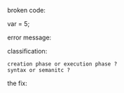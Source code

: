 
broken code:

var = 5;

error message:

classification:

    creation phase or execution phase ?
    syntax or semanitc ?

the fix:

